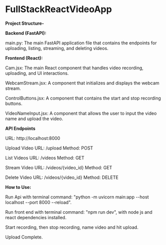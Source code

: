 # FullStackReactVideoApp
**Project Structure-**

**Backend (FastAPI):**

main.py: The main FastAPI application file that contains the endpoints for uploading, listing, streaming, and deleting videos.

**Frontend (React):**

Cam.jsx: The main React component that handles video recording, uploading, and UI interactions.

WebcamStream.jsx: A component that initializes and displays the webcam stream.

ControlButtons.jsx: A component that contains the start and stop recording buttons.

VideoNameInput.jsx: A component that allows the user to input the video name and upload the video.

**API Endpoints**

URL: http://localhost:8000

Upload Video
URL: /upload
Method: POST

List Videos
URL: /videos
Method: GET

Stream Video
URL: /videos/{video_id}
Method: GET

Delete Video
URL: /videos/{video_id}
Method: DELETE

**How to Use:**

Run Api with terminal command: "python -m uvicorn main:app --host localhost --port 8000 --reload". 

Run front end with terminal command: "npm run dev", with node js and react dependencies installed. 

Start recording, then stop recording, name video and hit upload. 

Upload Complete.

